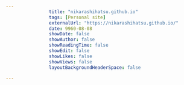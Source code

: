 ---
                title: "nikarashihatsu.github.io"
                tags: [Personal site]
                externalUrl: "https://nikarashihatsu.github.io/"
                date: 9960-08-08
                showDate: false
                showAuthor: false
                showReadingTime: false
                showEdit: false
                showLikes: false
                showViews: false
                layoutBackgroundHeaderSpace: false
                ---
